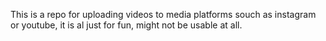 This is a repo for uploading videos to media platforms souch as instagram or youtube, 
it is al just for fun, might not be usable at all.

